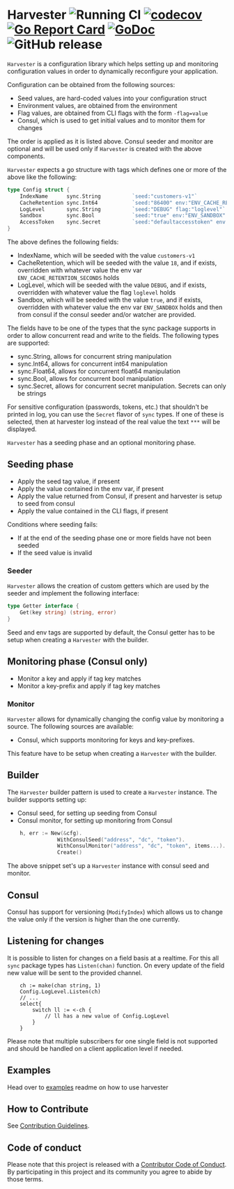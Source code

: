 # Harvester ![Running CI](https://github.com/beatlabs/harvester/workflows/Running%20CI/badge.svg) [![codecov](https://codecov.io/gh/beatlabs/harvester/branch/master/graph/badge.svg)](https://codecov.io/gh/beatlabs/harvester) [![Go Report Card](https://goreportcard.com/badge/github.com/beatlabs/harvester)](https://goreportcard.com/report/github.com/beatlabs/harvester) [![GoDoc](https://godoc.org/github.com/beatlabs/harvester?status.svg)](https://godoc.org/github.com/beatlabs/harvester) ![GitHub release](https://img.shields.io/github/release/beatlabs/harvester.svg)

`Harvester` is a configuration library which helps setting up and monitoring configuration values in order to dynamically
reconfigure your application.

Configuration can be obtained from the following sources:

- Seed values, are hard-coded values into your configuration struct
- Environment values, are obtained from the environment
- Flag values, are obtained from CLI flags with the form `-flag=value`
- Consul, which is used to get initial values and to monitor them for changes

The order is applied as it is listed above. Consul seeder and monitor are optional and will be used only if `Harvester` is created with the above components.

`Harvester` expects a go structure with tags which defines one or more of the above like the following:

```go
type Config struct {
    IndexName      sync.String          `seed:"customers-v1"`
    CacheRetention sync.Int64           `seed:"86400" env:"ENV_CACHE_RETENTION_SECONDS"`
    LogLevel       sync.String          `seed:"DEBUG" flag:"loglevel"`
    Sandbox        sync.Bool            `seed:"true" env:"ENV_SANDBOX" consul:"/config/sandbox-mode"`
    AccessToken    sync.Secret          `seed:"defaultaccesstoken" env:"ENV_ACCESS_TOKEN" consul:"/config/access-token"`
}
```

The above defines the following fields:

- IndexName, which will be seeded with the value `customers-v1`
- CacheRetention, which will be seeded with the value `18`, and if exists, overridden with whatever value the env var `ENV_CACHE_RETENTION_SECONDS` holds
- LogLevel, which will be seeded with the value `DEBUG`, and if exists, overridden with whatever value the flag `loglevel` holds
- Sandbox, which will be seeded with the value `true`, and if exists, overridden with whatever value the env var `ENV_SANDBOX` holds and then from consul if the consul seeder and/or watcher are provided.

The fields have to be one of the types that the sync package supports in order to allow concurrent read and write to the fields. The following types are supported:

- sync.String, allows for concurrent string manipulation
- sync.Int64, allows for concurrent int64 manipulation
- sync.Float64, allows for concurrent float64 manipulation
- sync.Bool, allows for concurrent bool manipulation
- sync.Secret, allows for concurrent secret manipulation. Secrets can only be strings

For sensitive configuration (passwords, tokens, etc.) that shouldn't be printed in log, you can use the `Secret` flavor of `sync` types. If one of these is selected, then at harvester log instead of the real value the text `***` will be displayed.

`Harvester` has a seeding phase and an optional monitoring phase.

## Seeding phase
  
- Apply the seed tag value, if present
- Apply the value contained in the env var, if present
- Apply the value returned from Consul, if present and harvester is setup to seed from consul
- Apply the value contained in the CLI flags, if present

Conditions where seeding fails:

- If at the end of the seeding phase one or more fields have not been seeded
- If the seed value is invalid

### Seeder

`Harvester` allows the creation of custom getters which are used by the seeder and implement the following interface:

```go
type Getter interface {
    Get(key string) (string, error)
}
```

Seed and env tags are supported by default, the Consul getter has to be setup when creating a `Harvester` with the builder.

## Monitoring phase (Consul only)
  
- Monitor a key and apply if tag key matches
- Monitor a key-prefix and apply if tag key matches

### Monitor

`Harvester` allows for dynamically changing the config value by monitoring a source. The following sources are available:

- Consul, which supports monitoring for keys and key-prefixes.

This feature have to be setup when creating a `Harvester` with the builder.

## Builder

The `Harvester` builder pattern is used to create a `Harvester` instance. The builder supports setting up:

- Consul seed, for setting up seeding from Consul
- Consul monitor, for setting up monitoring from Consul

```go
    h, err := New(&cfg).
                WithConsulSeed("address", "dc", "token").
                WithConsulMonitor("address", "dc", "token", items...).
                Create()
```

The above snippet set's up a `Harvester` instance with consul seed and monitor.

## Consul

Consul has support for versioning (`ModifyIndex`) which allows us to change the value only if the version is higher than the one currently.

## Listening for changes

It is possible to listen for changes on a field basis at a realtime. 
For this all `sync` package types has `Listen(chan)` function. 
On every update of the field new value will be sent to the provided channel.

```golang
    ch := make(chan string, 1)
    Config.LogLevel.Listen(ch)
    // ...
    select{
        switch ll := <-ch {
            // ll has a new value of Config.LogLevel
        }
    }
```

Please note that multiple subscribers for one single field is not supported and should be handled on
a client application level if needed.

## Examples

Head over to [examples](examples) readme on how to use harvester

## How to Contribute

See [Contribution Guidelines](CONTRIBUTE.md).

## Code of conduct

Please note that this project is released with a [Contributor Code of Conduct](https://www.contributor-covenant.org/adopters). By participating in this project and its community you agree to abide by those terms.

